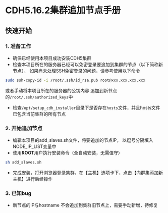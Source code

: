 # CDH5.16.2集群追加节点手册

## 快速开始
### 1. 准备工作
- 确保已经使用本项目成功安装CDH5集群
- 检查本项目所在的服务器已经可以免密登录要追加到集群的节点（以下简称新节点），
如果尚未处理SSH免密登录的问题，请参考使用以下命令
```bash
sudo ssh-copy-id -i /root/.ssh/id_rsa.pub root@xxx.xxx.xxx.xxx
```
或者手动将本项目所在的服务器的公钥内容 追加到新节点的`/root/.ssh/authorized_keys`中
- 检查`/opt/setup_cdh_installer`目录下是否存在`hosts`文件，并且hosts文件已包含当前集群的所有节点

### 2. 开始追加节点
- 编辑本项目的add_slaves.sh文件，将要追加的节点IP， 以逗号分隔填入NODE_IP_LIST变量中
- 使用**ROOT**用户执行安装命令（全自动安装，无需值守）
```bash
sh add_slaves.sh
```
- 完成安装，打开浏览器登录集群，在【主机】选项卡下，点击【向群集添加新主机】进行后续操作

### 3. 已知bug
- 新节点的IP与hostname 不会追加到集群旧节点上，需要手动新增，待修复   
